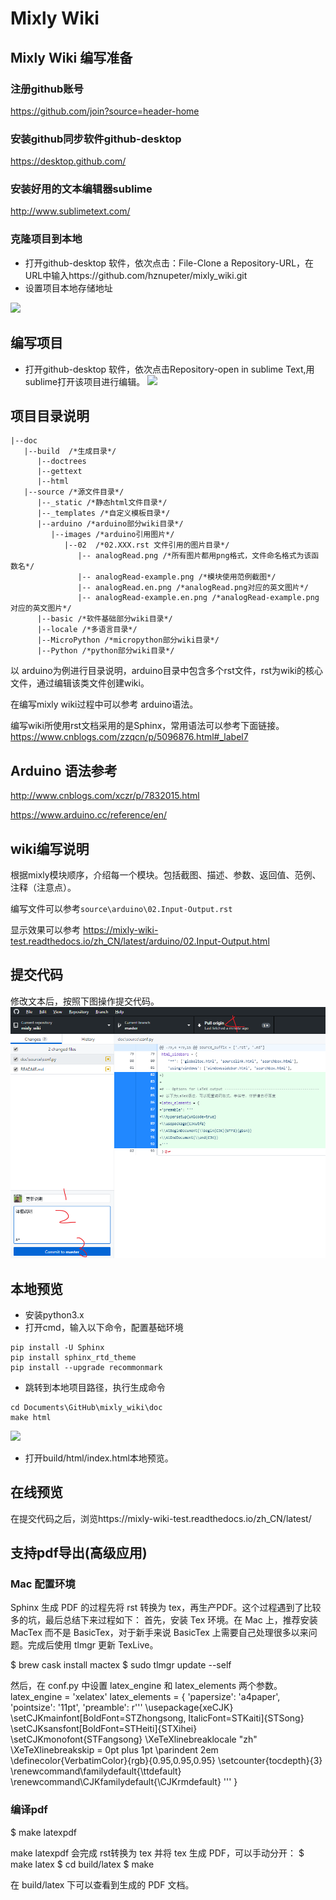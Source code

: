 # Mixly Wiki 

## Mixly Wiki 编写准备

### 注册github账号
https://github.com/join?source=header-home

### 安装github同步软件github-desktop 
https://desktop.github.com/

### 安装好用的文本编辑器sublime
http://www.sublimetext.com/

### 克隆项目到本地
* 打开github-desktop 软件，依次点击：File-Clone a Repository-URL，在URL中输入https://github.com/hznupeter/mixly_wiki.git
* 设置项目本地存储地址

![](images/clone_repo.png)

## 编写项目
* 打开github-desktop 软件，依次点击Repository-open in sublime Text,用sublime打开该项目进行编辑。
![](images/sublime.png)

## 项目目录说明
```
|--doc
   |--build  /*生成目录*/
      |--doctrees
      |--gettext
      |--html
   |--source /*源文件目录*/
      |--_static /*静态html文件目录*/
      |--_templates /*自定义模板目录*/
      |--arduino /*arduino部分wiki目录*/
         |--images /*arduino引用图片*/
            |--02  /*02.XXX.rst 文件引用的图片目录*/
               |-- analogRead.png /*所有图片都用png格式，文件命名格式为该函数名*/
               |-- analogRead-example.png /*模块使用范例截图*/
               |-- analogRead.en.png /*analogRead.png对应的英文图片*/
               |-- analogRead-example.en.png /*analogRead-example.png对应的英文图片*/
      |--basic /*软件基础部分wiki目录*/
      |--locale /*多语言目录*/
      |--MicroPython /*micropython部分wiki目录*/
      |--Python /*python部分wiki目录*/

```
以 arduino为例进行目录说明，arduino目录中包含多个rst文件，rst为wiki的核心文件，通过编辑该类文件创建wiki。

在编写mixly wiki过程中可以参考 arduino语法。

编写wiki所使用rst文档采用的是Sphinx，常用语法可以参考下面链接。https://www.cnblogs.com/zzqcn/p/5096876.html#_label7
## Arduino 语法参考
http://www.cnblogs.com/xczr/p/7832015.html

https://www.arduino.cc/reference/en/


## wiki编写说明
根据mixly模块顺序，介绍每一个模块。包括截图、描述、参数、返回值、范例、注释（注意点）。

编写文件可以参考```source\arduino\02.Input-Output.rst```

显示效果可以参考 https://mixly-wiki-test.readthedocs.io/zh_CN/latest/arduino/02.Input-Output.html

## 提交代码

修改文本后，按照下图操作提交代码。
![](images/commit.png)

## 本地预览
* 安装python3.x
* 打开cmd，输入以下命令，配置基础环境
```
pip install -U Sphinx
pip install sphinx_rtd_theme
pip install --upgrade recommonmark
```
* 跳转到本地项目路径，执行生成命令
```
cd Documents\GitHub\mixly_wiki\doc
make html
```
![](images/cmd.png)
* 打开build/html/index.html本地预览。

## 在线预览
在提交代码之后，浏览https://mixly-wiki-test.readthedocs.io/zh_CN/latest/


## 支持pdf导出(高级应用)

### Mac 配置环境

Sphinx 生成 PDF 的过程先将 rst 转换为 tex，再生产PDF。这个过程遇到了比较多的坑，最后总结下来过程如下：
首先，安装 Tex 环境。在 Mac 上，推荐安装 MacTex 而不是 BasicTex，对于新手来说 BasicTex 上需要自己处理很多以来问题。完成后使用 tlmgr 更新 TexLive。

$ brew cask install mactex
$ sudo tlmgr update --self

然后，在 conf.py 中设置 latex_engine 和 latex_elements 两个参数。
latex_engine = 'xelatex'
latex_elements = {
    'papersize': 'a4paper',
    'pointsize': '11pt',
    'preamble': r'''
\usepackage{xeCJK}
\setCJKmainfont[BoldFont=STZhongsong, ItalicFont=STKaiti]{STSong}
\setCJKsansfont[BoldFont=STHeiti]{STXihei}
\setCJKmonofont{STFangsong}
\XeTeXlinebreaklocale "zh"
\XeTeXlinebreakskip = 0pt plus 1pt
\parindent 2em
\definecolor{VerbatimColor}{rgb}{0.95,0.95,0.95}
\setcounter{tocdepth}{3}
\renewcommand\familydefault{\ttdefault}
\renewcommand\CJKfamilydefault{\CJKrmdefault}
'''
}

### 编译pdf

$ make latexpdf

make latexpdf 会完成 rst转换为 tex 并将 tex 生成 PDF，可以手动分开：
$ make latex
$ cd build/latex
$ make

在 build/latex 下可以查看到生成的 PDF 文档。
